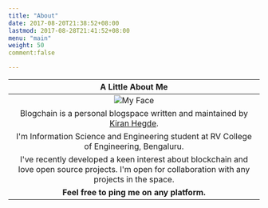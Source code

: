 ```yaml
---
title: "About"
date: 2017-08-20T21:38:52+08:00
lastmod: 2017-08-28T21:41:52+08:00
menu: "main"
weight: 50
comment:false

---
```



|A Little About Me|
|:-------:|
|![My Face](../images/MyFace.png)|
| Blogchain is a personal blogspace written and maintained by [Kiran Hegde](https://github.com/HankiGreed).|
 I'm Information Science and Engineering student at RV College of Engineering, Bengaluru.|
| I've recently developed a keen interest about blockchain and love open source projects. I'm open for collaboration with any projects in the space.|
| **Feel free to ping me on any platform.** |

